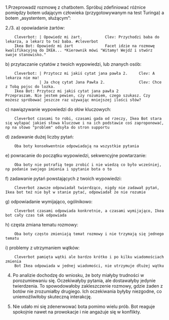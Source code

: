 1.Przeprowadź rozmowę z chatbotem. Spróbuj zdefiniować różnice pomiędzy botem udającym człowieka (przygotowywanym na test Turinga) a botem „asystentem, służącym”:
  

2./3.
  a) opowiadanie żartów:
  
        Cleverbot: | Opowiedz mi żart.          Clev: Przychodzi baba do lekarza, a lekarz to też baba. #cleverbot
        Ikea Bot: Opowiedz mi żart              Facet idzie na rozmowę kwalifikacyjną do IKEA... *Kierownik mówi "Witamy! Wejdź i stwórz swoje stanowisko."

  b) przytaczanie cytatów z twoich wypowiedzi, lub znanych osób:
  
        Cleverbot: | Przytocz mi jakiś cytat jana pawła 2.     Clev: A lekarza nie ma!
                   | Ja chcę cytat Jana Pawła 2.               Clev: Chce z Tobą pojsc do lozka.
        Ikea Bot: Przytocz mi jakiś cytat jana pawła 2         Przepraszam. Nie jestem pewien, czy rozumiem, czego szukasz. Czy możesz spróbować jeszcze raz używając mniejszej ilości słów?

  c) nawiązywanie wypowiedzi do słów kluczowych:
  
        Cleverbot czasami to robi, czasami gada od rzeczy, Ikea Bot stara się wyłapać jakieś słowa kluczowe i na ich podstawie coś zaproponować, np na słowo "problem" odsyła do stron supportu

  d) zadawanie dużej liczby pytań:
  
        Oba boty konsekwentnie odpowiadają na wszystkie pytania

  e) powracanie do początku wypowiedzi, sekwencyjne powtarzanie:
  
        Oba boty nie potrafią tego zrobić i nie wiedzą co było wcześniej, np podanie swojego imienia i spytanie bota o to

  f) zadawanie pytań powstających z twoich wypowiedzi:
  
        Cleverbot zawsze odpowiadał twierdząco, nigdy nie zadawał pytań, Ikea bot też nie był w stanie pytać, odpowiadał że nie rozumie

  g) odpowiadanie wymijająco, ogólnikowo:
  
        Cleverbot czasami odpowiada konkretnie, a czasami wymijająco, Ikea bot cały czas tak odpowiada

  h) częsta zmiana tematu rozmowy:
  
        Oba boty często zmieniają temat rozmowy i nie trzymają się jednego tematu
  
  i) problemy z utrzymaniem wątków:

        Cleverbot pamięta wątki ale bardzo krótko i po kilku wiadomościach zmienia
        Bot Ikea odpowiada w jednej wiadomości, nie utrzymuje dłużej wątku


4. Po analizie dochodzę do wniosku, że boty miałyby trudności w porozumiewaniu się. Oczekiwałyby pytania, ale dostawałyby jedynie twierdzenia. To spowodowałoby zakleszczenie rozmowy, gdzie żaden z botów nie zrozumiałby drugiego. Ich oczekiwania byłyby niezgodne, co uniemożliwiłoby skuteczną interakcję.

5. Nie udało mi się zdenerwować bota pomimo wielu prób. Bot reaguje spokojnie nawet na prowokacje i nie angażuje się w konflikty.
